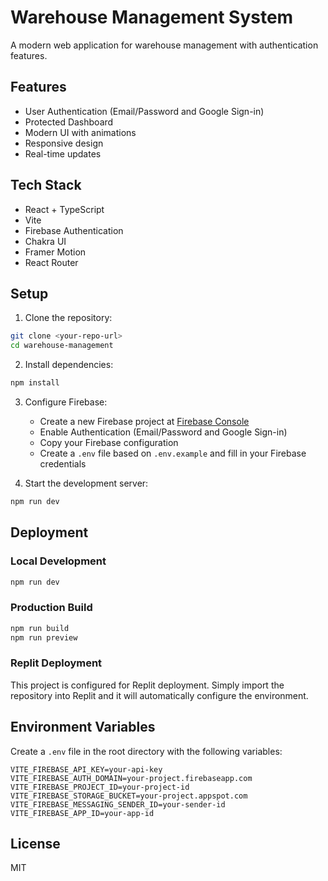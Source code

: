 # Warehouse Management System

A modern web application for warehouse management with authentication features.

## Features

- User Authentication (Email/Password and Google Sign-in)
- Protected Dashboard
- Modern UI with animations
- Responsive design
- Real-time updates

## Tech Stack

- React + TypeScript
- Vite
- Firebase Authentication
- Chakra UI
- Framer Motion
- React Router

## Setup

1. Clone the repository:
```bash
git clone <your-repo-url>
cd warehouse-management
```

2. Install dependencies:
```bash
npm install
```

3. Configure Firebase:
   - Create a new Firebase project at [Firebase Console](https://console.firebase.google.com)
   - Enable Authentication (Email/Password and Google Sign-in)
   - Copy your Firebase configuration
   - Create a `.env` file based on `.env.example` and fill in your Firebase credentials

4. Start the development server:
```bash
npm run dev
```

## Deployment

### Local Development
```bash
npm run dev
```

### Production Build
```bash
npm run build
npm run preview
```

### Replit Deployment
This project is configured for Replit deployment. Simply import the repository into Replit and it will automatically configure the environment.

## Environment Variables

Create a `.env` file in the root directory with the following variables:

```env
VITE_FIREBASE_API_KEY=your-api-key
VITE_FIREBASE_AUTH_DOMAIN=your-project.firebaseapp.com
VITE_FIREBASE_PROJECT_ID=your-project-id
VITE_FIREBASE_STORAGE_BUCKET=your-project.appspot.com
VITE_FIREBASE_MESSAGING_SENDER_ID=your-sender-id
VITE_FIREBASE_APP_ID=your-app-id
```

## License

MIT
